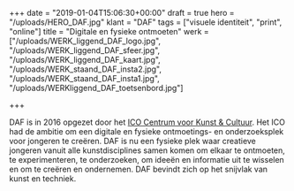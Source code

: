 +++
date = "2019-01-04T15:06:30+00:00"
draft = true
hero = "/uploads/HERO_DAF.jpg"
klant = "DAF"
tags = ["visuele identiteit", "print", "online"]
title = "Digitale en fysieke ontmoeten"
werk = ["/uploads/WERK_liggend_DAF_logo.jpg", "/uploads/WERK_liggend_DAF_sfeer.jpg", "/uploads/WERK_liggend_DAF_kaart.jpg", "/uploads/WERK_staand_DAF_insta2.jpg", "/uploads/WERK_staand_DAF_insta1.jpg", "/uploads/WERKliggend_DAF_toetsenbord.jpg"]

+++
  
DAF is in 2016 opgezet door het [ICO Centrum voor Kunst & Cultuur](http://www.ico-kunstencentrum.nl/). Het ICO had de ambitie om een digitale en fysieke ontmoetings- en onderzoeksplek voor jongeren te creëren. DAF is nu een fysieke plek waar creatieve jongeren vanuit alle kunstdisciplines samen komen om elkaar te ontmoeten, te experimenteren, te onderzoeken, om ideeën en informatie uit te wisselen en om te creëren en ondernemen. DAF bevindt zich op het snijvlak van kunst en techniek.